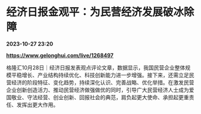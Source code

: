 # 经济日报金观平：为民营经济发展破冰除障

**2023-10-27 23:20**

**https://www.gelonghui.com/live/1268497**

格隆汇10月28日｜经济日报发表观点评论文章，数据显示，我国民营企业整体规模平稳增长、产业结构持续优化、科技创新能力进一步增强。接下来，还需立足民营经济的阶段特征、变化趋势，持续深化认识、完善战略、优化举措。在激发民营企业创新创造活力、推动民营经济做强做优的同时，引导广大民营经济人士成为爱国敬业、守法经营、创业创新、回报社会的典范，肩负起更大使命、承担起更重责任、发挥出更大作用。